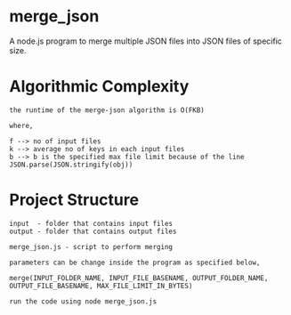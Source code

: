 # merge_json
A node.js program to merge multiple JSON files into JSON files of specific size.

# Algorithmic Complexity
    
    the runtime of the merge-json algorithm is O(FKB)

    where,

    f --> no of input files
    k --> average no of keys in each input files
    b --> b is the specified max file limit because of the line JSON.parse(JSON.stringify(obj))

# Project Structure

    input  - folder that contains input files
    output - folder that contains output files

    merge_json.js - script to perform merging

    parameters can be change inside the program as specified below,

    merge(INPUT_FOLDER_NAME, INPUT_FILE_BASENAME, OUTPUT_FOLDER_NAME, OUTPUT_FILE_BASENAME, MAX_FILE_LIMIT_IN_BYTES)

    run the code using node merge_json.js



    
